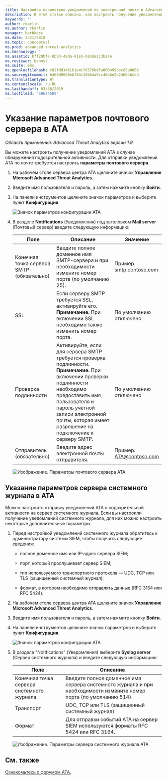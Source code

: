 ```yaml
---
title: Настройка параметров уведомлений по электронной почте в Advanced Threat Analytics | Документация Майкрософт
description: В этой статье описано, как настроить получение уведомлений ATA о подозрительной активности (по электронной почте или с помощью пересылки событий ATA)
keywords: ''
author: rkarlin
ms.author: rkarlin
manager: barbkess
ms.date: 3/21/2018
ms.topic: conceptual
ms.prod: advanced-threat-analytics
ms.technology: ''
ms.assetid: bff20bf7-8b53-49da-81e5-b818a1c3b24e
ms.reviewer: bennyl
ms.suite: ems
ms.openlocfilehash: c02fdd1481b1e4c76576b8fa000499becd5a0666
ms.sourcegitcommit: b468d9060eb784c16b64a9cc46dbe2d246046cdd
ms.translationtype: HT
ms.contentlocale: ru-RU
ms.lasthandoff: 03/30/2019
ms.locfileid: "58674509"
---
```

# <a name="provide-ata-with-your-email-server-settings"></a>Указание параметров почтового сервера в ATA

*Область применения: Advanced Threat Analytics версии 1.9*

Вы можете настроить получение уведомлений ATA в случае обнаружения подозрительной активности. Для отправки уведомлений ATA по почте требуется настроить **параметры почтового сервера**.

1. На рабочем столе сервера центра ATA щелкните значок **Управление Microsoft Advanced Threat Analytics**.

2. Введите имя пользователя и пароль, а затем нажмите кнопку **Войти**.

3. На панели инструментов щелкните значок параметров и выберите пункт **Конфигурация**.

   ![Значок параметров конфигурации ATA](media/ATA-config-icon.png)

4. В разделе **Notifications** (Уведомления) под заголовком **Mail server** (Почтовый сервер) введите следующую информацию:


   |              Поле              |                                                                                                 Описание                                                                                                  |               Значение                |
   |---------------------------------|--------------------------------------------------------------------------------------------------------------------------------------------------------------------------------------------------------------|------------------------------------|
   | Конечная точка сервера SMTP (обязательно) |                                                            Введите полное доменное имя SMTP-сервера и при необходимости измените номер порта (по умолчанию 25).                                                            | Пример.<br />smtp.contoso.com |
   |               SSL               |                                              Если серверу SMTP требуется SSL, активируйте его. **Примечание.** При включении SSL необходимо также изменить номер порта.                                               |        По умолчанию отключено         |
   |         Проверка подлинности          | Активируйте, если для сервера SMTP требуется проверка подлинности. **Примечание.** При включении проверки подлинности необходимо предоставить имя пользователя и пароль учетной записи электронной почты, которая имеет разрешение на подключение к серверу SMTP. |        По умолчанию отключено         |
   |      Отправитель (обязательно)       |                                                                        Введите адрес электронной почты отправителя.                                                                         | Пример.<br />ATA@contoso.com  |

   ![Изображение. Параметры почтового сервера ATA](media/ata-email-server.png)

## <a name="provide-ata-with-your-syslog-server-settings"></a>Указание параметров сервера системного журнала в ATA
Можно настроить отправку уведомлений ATA о подозрительной активности на сервер системного журнала. Если вы настроили получение уведомлений системного журнала, для них можно настроить некоторые дополнительные параметры.

1. Перед настройкой уведомлений системного журнала обратитесь к администратору системы SIEM, чтобы получить следующие сведения:

   -   полное доменное имя или IP-адрес сервера SIEM;

   -   порт, который прослушивает сервер SIEM;

   -   тип используемого транспортного протокола — UDC, TCP или TLS (защищенный системный журнал);

   -   формат, в котором необходимо отправлять данные (RFC 3164 или RFC 5424).

2. На рабочем столе сервера центра ATA щелкните значок **Управление Microsoft Advanced Threat Analytics**.

3. Введите имя пользователя и пароль, а затем нажмите кнопку **Войти**.

4. На панели инструментов щелкните значок параметров и выберите пункт **Конфигурация**.

   ![Значок параметров конфигурации ATA](media/ATA-config-icon.png)

5. В разделе "Notifications" (Уведомления) выберите **Syslog server** (Сервер системного журнала) и введите следующую информацию:

   |Поле|Описание|
   |---------|---------------|
   |Конечная точка сервера системного журнала|Введите полное доменное имя сервера системного журнала и при необходимости измените номер порта (по умолчанию 514).|
   |Транспорт|UDC, TCP или TLS (защищенный системный журнал)|
   |Формат|Для отправки событий ATA на сервер SIEM используются форматы RFC 5424 или RFC 3164.|

   ![Изображение. Параметры сервера системного журнала ATA](media/ata-syslog-server-settings.png)



## <a name="see-also"></a>См. также
[Ознакомьтесь с форумом ATA.](https://social.technet.microsoft.com/Forums/security/home?forum=mata)
